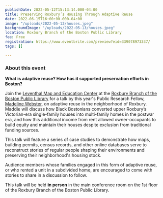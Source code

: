 ```yaml
---
publishDate: 2022-05-12T15:13:14.000-04:00
title: Preserving Roxbury’s Housing Through Adaptive Reuse
date: 2022-06-15T16:00:00.000-04:00
image: "/uploads/2022-05-13/houses.jpeg"
backgroundImage: "/uploads/2022-05-13/houses.jpeg"
location: Roxbury Branch of the Boston Public Library
fee: Free
registration: https://www.eventbrite.com/preview?eid=339078973337/
tags: []

---
```

### About this event

**What is adaptive reuse? How has it supported preservation efforts in Boston?**

Join the [Leventhal Map and Education Center](https://www.leventhalmap.org/) at the [Roxbury Branch of the Boston Public Library](https://www.bpl.org/locations/19/) for a talk by this year's Public Research Fellow, [Madeline Webster](https://www.leventhalmap.org/about/people/madeline-webster/), on adaptive reuse in the neighborhood of Roxbury. Maddie will discuss how Black Bostonians converted upper Roxbury’s Victorian-era single-family houses into multi-family homes in the postwar era, and how this additional income from rent allowed owner-occupants to build equity and maintain their houses despite exclusion from traditional funding sources.

This talk will feature a series of case studies to demonstrate how maps, building permits, census records, and other online databases serve to reconstruct stories of regular people shaping their environments and preserving their neighborhood's housing stock.

Audience members whose families engaged in this form of adaptive reuse, or who rented a unit in a subdivided home, are encouraged to come with stories to share in a discussion to follow.

This talk will be held **in person** in the main conference room on the 1st floor of the Roxbury Branch of the Boston Public Library.